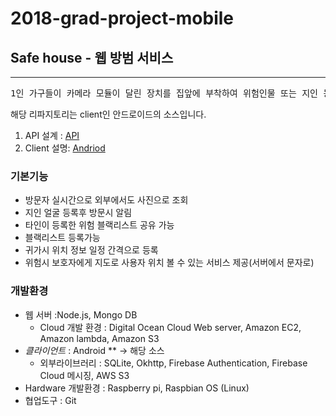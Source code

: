 # 2018-grad-project-mobile
## Safe house - 웹 방범 서비스
---
<pre>
1인 가구들이 카메라 모듈이 달린 장치를 집앞에 부착하여 위험인물 또는 지인 등 방문자의 얼굴을 외출하여서도 조회하고 방문자 등록시 알림 및 안심 귀가 할 수 있도록 하는 서비스입니다.
</pre>

해당 리파지토리는 client인 안드로이드의 소스입니다.

1. API 설계 : [API](https://github.com/hyunhyun/2018-grad-project-mobile/wiki/%EC%84%9C%EB%B2%84-API-%EC%84%A4%EA%B3%84)
2. Client 설명: [Andriod](https://github.com/hyunhyun/2018-grad-project-mobile/wiki/%EC%95%88%EB%93%9C%EB%A1%9C%EC%9D%B4%EB%93%9CClient)
### 기본기능
* 방문자  실시간으로 외부에서도 사진으로 조회
* 지인 얼굴 등록후 방문시 알림
* 타인이 등록한 위험 블랙리스트 공유 가능
* 블랙리스트 등록가능
* 	귀가시 위치 정보 일정 간격으로 등록 
* 위험시 보호자에게 지도로 사용자 위치 볼 수 있는 서비스 제공(서버에서 문자로)

### 개발환경  
* 웹 서버 :Node.js, Mongo DB
	* Cloud 개발 환경 : Digital Ocean Cloud Web server, Amazon EC2, Amazon lambda, Amazon S3
* *클라이언트* : Android ** -> 해당 소스
	* 외부라이브러리 : SQLite, Okhttp, Firebase Authentication, Firebase Cloud 메시징, AWS S3
* Hardware 개발환경 : Raspberry pi, Raspbian OS (Linux)
* 협업도구 : Git


